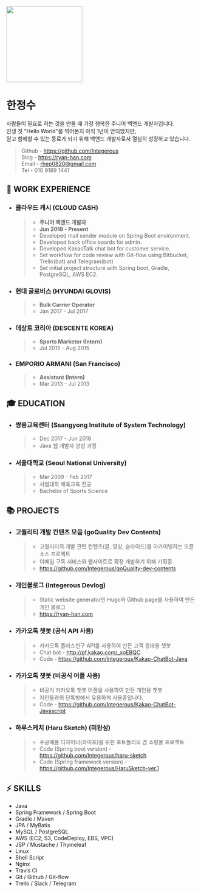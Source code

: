 <img src="https://github.com/Integerous/TIL/blob/master/ETC/images/ryanjs.png?raw=true" width="200" height="200">


# 한정수
사람들이 필요로 하는 것을 만들 때 가장 행복한 주니어 백엔드 개발자입니다.  
인생 첫 "Hello World"를 찍어본지 아직 1년이 안되었지만,  
믿고 함께할 수 있는 동료가 되기 위해 백엔드 개발자로서 열심히 성장하고 있습니다.

>Github - https://github.com/Integerous  
>Blog - https://ryan-han.com  
>Email - rhep0820@gmail.com  
>Tel - 010 9189 1441

## :briefcase: WORK EXPERIENCE

- ### **클라우드 캐시 (CLOUD CASH)**
  >- **주니어 백엔드 개발자**
  >- **Jun 2018 - Present**
  >- Developed mail sender module on Spring Boot environment.
  >- Developed back office boards for admin.
  >- Developed KakaoTalk chat bot for customer service.
  >- Set workflow for code review with Git-flow using Bitbucket, Trello(bot) and Telegram(bot)
  >- Set initial project structure with Spring boot, Gradle, PostgreSQL, AWS EC2.

- ### **현대 글로비스 (HYUNDAI GLOVIS)**
  >- **Bulk Carrier Operator**
  >- Jan 2017 - Jul 2017
- ### **데상트 코리아 (DESCENTE KOREA)**
  >- **Sports Marketer (Intern)**
  >- Jul 2015 - Aug 2015
- ### **EMPORIO ARMANI (San Francisco)**
  >- **Assistant (Intern)**
  >- Mar 2013 - Jul 2013
  
## :mortar_board: EDUCATION
- ### **쌍용교육센터 (Ssangyong Institute of System Technology)**
  >- Dec 2017 - Jun 2018
  >- Java 웹 개발자 양성 과정
  
- ### **서울대학교 (Seoul National University)**
  >- Mar 2009 - Feb 2017
  >- 사범대학 체육교육 전공
  >- Bachelor of Sports Science
  
## :books: PROJECTS
  - ### **고퀄리티 개발 컨텐츠 모음 (goQuality Dev Contents)**
    >- 고퀄리티의 개발 관련 컨텐츠(글, 영상, 슬라이드)를 아카이빙하는 오픈소스 프로젝트
    >- 이메일 구독 서비스와 웹사이트로 확장 개발하기 위해 기획중
    >- https://github.com/Integerous/goQuality-dev-contents
  - ### **개인블로그 (Integerous Devlog)**
    >- Static website generator인 Hugo와 Github page를 사용하여 만든 개인 블로그
    >- https://ryan-han.com
  - ### **카카오톡 챗봇 (공식 API 사용)**
    >- 카카오톡 플러스친구 API를 사용하여 만든 고객 응대용 챗봇
    >- Chat bot - http://pf.kakao.com/_xoEBQC
    >- Code - https://github.com/Integerous/Kakao-ChatBot-Java
  - ### **카카오톡 챗봇 (비공식 어플 사용)**
    >- 비공식 카카오톡 챗봇 어플을 사용하여 만든 개인용 챗봇
    >- 지인들과의 단톡방에서 유용하게 사용중입니다.
    >- Code - https://github.com/Integerous/Kakao-ChatBot-Javascript
  - ### **하루스케치 (Haru Sketch)** (미완성)
    >- 수공예품 디자이너(와이프)를 위한 포트폴리오 겸 쇼핑몰 프로젝트
    >- Code (Spring boot version) - https://github.com/Integerous/haru-sketch
    >- Code (Spring framework version) - https://github.com/Integerous/HaruSketch-ver.1

## :zap: SKILLS
- Java
- Spring Framework / Spring Boot
- Gradle / Maven
- JPA / MyBatis
- MySQL / PostgreSQL
- AWS (EC2, S3, CodeDeploy, EBS, VPC)
- JSP / Mustache / Thymeleaf
- Linux
- Shell Script
- Nginx
- Travis CI
- Git / Github / Git-flow
- Trello / Slack / Telegram

